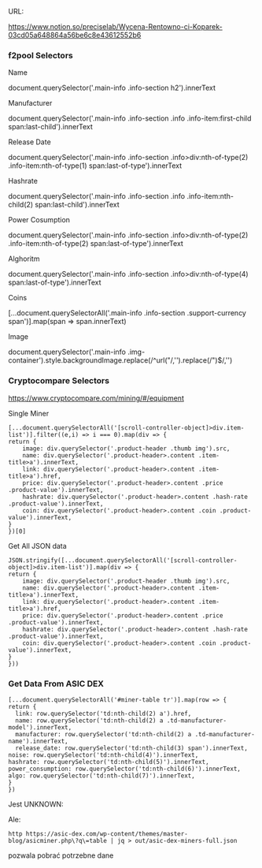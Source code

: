 URL:

https://www.notion.so/preciselab/Wycena-Rentowno-ci-Koparek-03cd05a648864a56be6c8e43612552b6

### f2pool Selectors

Name

document.querySelector('.main-info .info-section h2').innerText

Manufacturer

document.querySelector('.main-info .info-section .info .info-item:first-child span:last-child').innerText

Release Date

document.querySelector('.main-info .info-section .info>div:nth-of-type(2) .info-item:nth-of-type(1) span:last-of-type').innerText

Hashrate

document.querySelector('.main-info .info-section .info .info-item:nth-child(2) span:last-child').innerText

Power Cosumption

document.querySelector('.main-info .info-section .info>div:nth-of-type(2) .info-item:nth-of-type(2) span:last-of-type').innerText

Alghoritm

document.querySelector('.main-info .info-section .info>div:nth-of-type(4) span:last-of-type').innerText

Coins

[...document.querySelectorAll('.main-info .info-section .support-currency span')].map(span => span.innerText)

Image

document.querySelector('.main-info .img-container').style.backgroundImage.replace(/^url\("/,'').replace(/"\)$/,'')

### Cryptocompare Selectors

https://www.cryptocompare.com/mining/#/equipment

Single Miner

```
[...document.querySelectorAll('[scroll-controller-object]>div.item-list')].filter((e,i) => i === 0).map(div => {
return {
    image: div.querySelector('.product-header .thumb img').src,
    name: div.querySelector('.product-header>.content .item-title>a').innerText,
    link: div.querySelector('.product-header>.content .item-title>a').href,
    price: div.querySelector('.product-header>.content .price .product-value').innerText,
    hashrate: div.querySelector('.product-header>.content .hash-rate .product-value').innerText,
    coin: div.querySelector('.product-header>.content .coin .product-value').innerText,
}
})[0]
```

Get All JSON data

```
JSON.stringify([...document.querySelectorAll('[scroll-controller-object]>div.item-list')].map(div => {
return {
    image: div.querySelector('.product-header .thumb img').src,
    name: div.querySelector('.product-header>.content .item-title>a').innerText,
    link: div.querySelector('.product-header>.content .item-title>a').href,
    price: div.querySelector('.product-header>.content .price .product-value').innerText,
    hashrate: div.querySelector('.product-header>.content .hash-rate .product-value').innerText,
    coin: div.querySelector('.product-header>.content .coin .product-value').innerText,
}
}))
```

### Get Data From ASIC DEX

```
[...document.querySelectorAll('#miner-table tr')].map(row => {
return {
  link: row.querySelector('td:nth-child(2) a').href,
  name: row.querySelector('td:nth-child(2) a .td-manufacturer-model').innerText,
  manufacturer: row.querySelector('td:nth-child(2) a .td-manufacturer-name').innerText,
  release_date: row.querySelector('td:nth-child(3) span').innerText,
noise: row.querySelector('td:nth-child(4)').innerText,
hashrate: row.querySelector('td:nth-child(5)').innerText,
power_consumption: row.querySelector('td:nth-child(6)').innerText,
algo: row.querySelector('td:nth-child(7)').innerText,
}
})
```

Jest UNKNOWN:

Ale:

```
http https://asic-dex.com/wp-content/themes/master-blog/asicminer.php\?q\=table | jq > out/asic-dex-miners-full.json
```

pozwala pobrać potrzebne dane